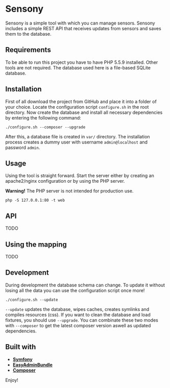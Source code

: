 # Sensony

Sensony is a simple tool with which you can manage sensors. 
Sensony includes a simple REST API that receives updates from sensors and saves them to the database.

## Requirements
To be able to run this project you have to have PHP 5.5.9 installed. 
Other tools are not required. The database used here is a file-based SQLite database.

## Installation
First of all download the project from GitHub and place it into a folder of your choice. 
Locate the configuration script `configure.sh` in the root directory.
Now create the database and install all necessary dependencies by entering the following command:
```
./configure.sh --composer --upgrade
```

After this, a database file is created in `var/` directory.
The installation process creates a dummy user with username `admin@localhost` and password `admin`.

## Usage
Using the tool is straight forward. Start the server either by creating an apache2/nginx configuration or by using the PHP server.

**Warning!** The PHP server is not intended for production use.

```
php -S 127.0.0.1:80 -t web
```

## API
TODO

## Using the mapping
TODO

## Development
During development the database schema can change. 
To update it without losing all the data you can use the configuration script once more!
```
./configure.sh --update
```

`--update` updates the database, wipes caches, creates symlinks and compiles resources (css).
If you want to clean the database and load fixtures, you should use `--upgrade`. 
You can combinate these two modes with `--composer` to get the latest composer version aswell as updated dependencies.

## Built with

* [**Symfony**][1]
* [**EasyAdminBundle**][2] 
* [**Composer**][3]

Enjoy!

[1]: https://github.com/symfony/symfony
[2]: https://github.com/EasyCorp/EasyAdminBundle
[3]: https://github.com/composer/composer
